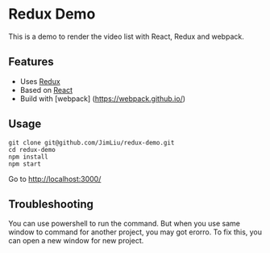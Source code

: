 Redux Demo
========================
This is a demo to render the video list with React, Redux and webpack.

## Features
* Uses [Redux](redux.js.org)
* Based on [React](https://facebook.github.io/react/)
* Build with [webpack] (https://webpack.github.io/)

## Usage

```
git clone git@github.com/JimLiu/redux-demo.git
cd redux-demo
npm install
npm start

```
Go to [http://localhost:3000/](http://localhost:3000/)

## Troubleshooting
You can use powershell to run the command. But when you use same window to command for another project, you may got erorro.
To fix this, you can open a new window for new project.
